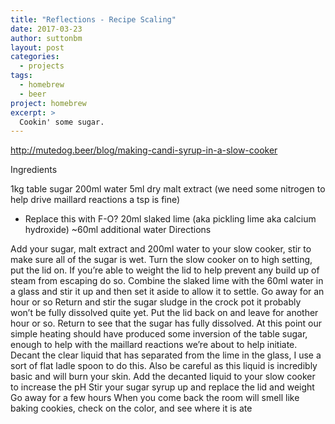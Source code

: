 ```yaml
---
title: "Reflections - Recipe Scaling"
date: 2017-03-23
author: suttonbm
layout: post
categories:
  - projects
tags:
  - homebrew
  - beer
project: homebrew
excerpt: >
  Cookin' some sugar.
---
```


http://mutedog.beer/blog/making-candi-syrup-in-a-slow-cooker

Ingredients

1kg table sugar
200ml water
5ml dry malt extract (we need some nitrogen to help drive maillard reactions a tsp is fine)
  - Replace this with F-O?
20ml slaked lime (aka pickling lime aka calcium hydroxide)
~60ml additional water
Directions

Add your sugar, malt extract and 200ml water to your slow cooker, stir to make sure all of the sugar is wet. Turn the slow cooker on to high setting, put the lid on. If you’re able to weight the lid to help prevent any build up of steam from escaping do so.
Combine the slaked lime with the 60ml water in a glass and stir it up and then set it aside to allow it to settle.
Go away for an hour or so
Return and stir the sugar sludge in the crock pot it probably won’t be fully dissolved quite yet. Put the lid back on and leave for another hour or so.
Return to see that the sugar has fully dissolved. At this point our simple heating should have produced some inversion of the table sugar, enough to help with the maillard reactions we’re about to help initiate.
Decant the clear liquid that has separated from the lime in the glass, I use a sort of flat ladle spoon to do this. Also be careful as this liquid is incredibly basic and will burn your skin.
Add the decanted liquid to your slow cooker to increase the pH
Stir your sugar syrup up and replace the lid and weight
Go away for a few hours
When you come back the room will smell like baking cookies, check on the color, and see where it is ate
